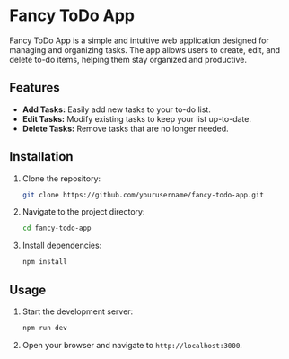 
# Fancy ToDo App

Fancy ToDo App is a simple and intuitive web application designed for managing and organizing tasks. The app allows users to create, edit, and delete to-do items, helping them stay organized and productive.

## Features

- **Add Tasks:** Easily add new tasks to your to-do list.
- **Edit Tasks:** Modify existing tasks to keep your list up-to-date.
- **Delete Tasks:** Remove tasks that are no longer needed.

## Installation

1. Clone the repository:
    ```sh
    git clone https://github.com/yourusername/fancy-todo-app.git
    ```

2. Navigate to the project directory:
    ```sh
    cd fancy-todo-app
    ```

3. Install dependencies:
    ```sh
    npm install
    ```

## Usage

1. Start the development server:
    ```sh
    npm run dev
    ```

2. Open your browser and navigate to `http://localhost:3000`.


